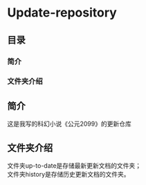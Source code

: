 # Update-repository
## 目录
### 简介<br/>
### 文件夹介绍<br/>

## 简介
这是我写的科幻小说《公元2099》的更新仓库<br/>

## 文件夹介绍
文件夹up-to-date是存储最新更新文档的文件夹；<br/>
文件夹history是存储历史更新文档的文件夹。<br/>
